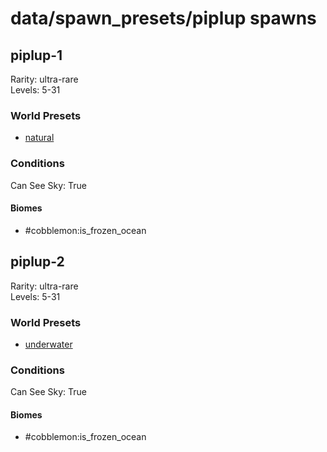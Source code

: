 # data/spawn_presets/piplup spawns  
  
## piplup-1  
Rarity: ultra-rare  
Levels: 5-31  
  
### World Presets  
* [natural](/data/spawn_data/natural.md)  
  
### Conditions  
Can See Sky: True  
  
#### Biomes  
  * #cobblemon:is_frozen_ocean
  
  
## piplup-2  
Rarity: ultra-rare  
Levels: 5-31  
  
### World Presets  
* [underwater](/data/spawn_data/underwater.md)  
  
### Conditions  
Can See Sky: True  
  
#### Biomes  
  * #cobblemon:is_frozen_ocean
  
